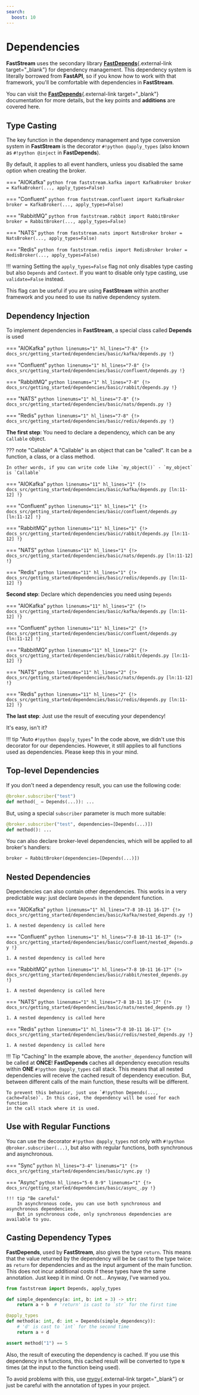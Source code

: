 ```yaml
---
search:
  boost: 10
---
```


# Dependencies

**FastStream** uses the secondary library [**FastDepends**](https://lancetnik.github.io/FastDepends/){.external-link target="_blank"} for dependency management.
This dependency system is literally borrowed from **FastAPI**, so if you know how to work with that framework, you'll be comfortable with dependencies in **FastStream**.

You can visit the [**FastDepends**](https://lancetnik.github.io/FastDepends/){.external-link target="_blank"} documentation for more details, but the key points and **additions** are covered here.

## Type Casting

The key function in the dependency management and type conversion system in **FastStream** is the decorator `#!python @apply_types` (also known as `#!python @inject` in **FastDepends**).

By default, it applies to all event handlers, unless you disabled the same option when creating the broker.

=== "AIOKafka"
    ```python
    from faststream.kafka import KafkaBroker
    broker = KafkaBroker(..., apply_types=False)
    ```

=== "Confluent"
    ```python
    from faststream.confluent import KafkaBroker
    broker = KafkaBroker(..., apply_types=False)
    ```

=== "RabbitMQ"
    ```python
    from faststream.rabbit import RabbitBroker
    broker = RabbitBroker(..., apply_types=False)
    ```

=== "NATS"
    ```python
    from faststream.nats import NatsBroker
    broker = NatsBroker(..., apply_types=False)
    ```

=== "Redis"
    ```python
    from faststream.redis import RedisBroker
    broker = RedisBroker(..., apply_types=False)
    ```

!!! warning
    Setting the `apply_types=False` flag not only disables type casting but also `Depends` and `Context`.
    If you want to disable only type casting, use `validate=False` instead.

This flag can be useful if you are using **FastStream** within another framework and you need to use its native dependency system.

## Dependency Injection

To implement dependencies in **FastStream**, a special class called **Depends** is used

=== "AIOKafka"
    ```python linenums="1" hl_lines="7-8"
    {!> docs_src/getting_started/dependencies/basic/kafka/depends.py !}
    ```

=== "Confluent"
    ```python linenums="1" hl_lines="7-8"
    {!> docs_src/getting_started/dependencies/basic/confluent/depends.py !}
    ```

=== "RabbitMQ"
    ```python linenums="1" hl_lines="7-8"
    {!> docs_src/getting_started/dependencies/basic/rabbit/depends.py !}
    ```

=== "NATS"
    ```python linenums="1" hl_lines="7-8"
    {!> docs_src/getting_started/dependencies/basic/nats/depends.py !}
    ```

=== "Redis"
    ```python linenums="1" hl_lines="7-8"
    {!> docs_src/getting_started/dependencies/basic/redis/depends.py !}
    ```

**The first step**: You need to declare a dependency, which can be any `Callable` object.

??? note "Callable"
    A "Callable" is an object that can be "called". It can be a function, a class, or a class method.

    In other words, if you can write code like `my_object()` - `my_object` is `Callable`

=== "AIOKafka"
    ```python linenums="11" hl_lines="1"
    {!> docs_src/getting_started/dependencies/basic/kafka/depends.py [ln:11-12] !}
    ```

=== "Confluent"
    ```python linenums="11" hl_lines="1"
    {!> docs_src/getting_started/dependencies/basic/confluent/depends.py [ln:11-12] !}
    ```

=== "RabbitMQ"
    ```python linenums="11" hl_lines="1"
    {!> docs_src/getting_started/dependencies/basic/rabbit/depends.py [ln:11-12] !}
    ```

=== "NATS"
    ```python linenums="11" hl_lines="1"
    {!> docs_src/getting_started/dependencies/basic/nats/depends.py [ln:11-12] !}
    ```

=== "Redis"
    ```python linenums="11" hl_lines="1"
    {!> docs_src/getting_started/dependencies/basic/redis/depends.py [ln:11-12] !}
    ```

**Second step**: Declare which dependencies you need using `Depends`

=== "AIOKafka"
    ```python linenums="11" hl_lines="2"
    {!> docs_src/getting_started/dependencies/basic/kafka/depends.py [ln:11-12] !}
    ```

=== "Confluent"
    ```python linenums="11" hl_lines="2"
    {!> docs_src/getting_started/dependencies/basic/confluent/depends.py [ln:11-12] !}
    ```

=== "RabbitMQ"
    ```python linenums="11" hl_lines="2"
    {!> docs_src/getting_started/dependencies/basic/rabbit/depends.py [ln:11-12] !}
    ```

=== "NATS"
    ```python linenums="11" hl_lines="2"
    {!> docs_src/getting_started/dependencies/basic/nats/depends.py [ln:11-12] !}
    ```

=== "Redis"
    ```python linenums="11" hl_lines="2"
    {!> docs_src/getting_started/dependencies/basic/redis/depends.py [ln:11-12] !}
    ```

**The last step**: Just use the result of executing your dependency!

It's easy, isn't it?

!!! tip "Auto `#!python @apply_types`"
    In the code above, we didn't use this decorator for our dependencies. However, it still applies
    to all functions used as dependencies. Please keep this in your mind.

## Top-level Dependencies

If you don't need a dependency result, you can use the following code:

```python
@broker.subscriber("test")
def method(_ = Depends(...)): ...
```

But, using a special `subscriber` parameter is much more suitable:

```python
@broker.subscriber("test", dependencies=[Depends(...)])
def method(): ...
```

You can also declare broker-level dependencies, which will be applied to all broker's handlers:

```python
broker = RabbitBroker(dependencies=[Depends(...)])
```

## Nested Dependencies

Dependencies can also contain other dependencies. This works in a very predictable way: just declare
`Depends` in the dependent function.

=== "AIOKafka"
    ```python linenums="1" hl_lines="7-8 10-11 16-17"
    {!> docs_src/getting_started/dependencies/basic/kafka/nested_depends.py !}
    ```

    1. A nested dependency is called here

=== "Confluent"
    ```python linenums="1" hl_lines="7-8 10-11 16-17"
    {!> docs_src/getting_started/dependencies/basic/confluent/nested_depends.py !}
    ```

    1. A nested dependency is called here

=== "RabbitMQ"
    ```python linenums="1" hl_lines="7-8 10-11 16-17"
    {!> docs_src/getting_started/dependencies/basic/rabbit/nested_depends.py !}
    ```

    1. A nested dependency is called here

=== "NATS"
    ```python linenums="1" hl_lines="7-8 10-11 16-17"
    {!> docs_src/getting_started/dependencies/basic/nats/nested_depends.py !}
    ```

    1. A nested dependency is called here

=== "Redis"
    ```python linenums="1" hl_lines="7-8 10-11 16-17"
    {!> docs_src/getting_started/dependencies/basic/redis/nested_depends.py !}
    ```

    1. A nested dependency is called here

!!! Tip "Caching"
    In the example above, the `another_dependency` function will be called at **ONCE**!
    **FastDepends** caches all dependency execution results within **ONE** `#!python @apply_types` call stack.
    This means that all nested dependencies will receive the cached result of dependency execution.
    But, between different calls of the main function, these results will be different.

    To prevent this behavior, just use `#!python Depends(..., cache=False)`. In this case, the dependency will be used for each function
    in the call stack where it is used.

## Use with Regular Functions

You can use the decorator `#!python @apply_types` not only with `#!python @broker.subscriber(...)`, but also with regular functions, both synchronous and asynchronous.

=== "Sync"
    ```python hl_lines="3-4" linenums="1"
    {!> docs_src/getting_started/dependencies/basic/sync.py !}
    ```

=== "Async"
    ```python hl_lines="5-6 8-9" linenums="1"
    {!> docs_src/getting_started/dependencies/basic/async_.py !}
    ```

    !!! tip "Be careful"
        In asynchronous code, you can use both synchronous and asynchronous dependencies.
        But in synchronous code, only synchronous dependencies are available to you.

## Casting Dependency Types

**FastDepends**, used by **FastStream**, also gives the type `return`. This means that the value returned by the dependency will be
be cast to the type twice: as `return` for dependencies and as the input argument of the main function. This does not incur additional costs if
these types have the same annotation. Just keep it in mind. Or not... Anyway, I've warned you.

```python linenums="1"
from faststream import Depends, apply_types

def simple_dependency(a: int, b: int = 3) -> str:
    return a + b  # 'return' is cast to `str` for the first time

@apply_types
def method(a: int, d: int = Depends(simple_dependency)):
    # 'd' is cast to `int` for the second time
    return a + d

assert method("1") == 5
```

Also, the result of executing the dependency is cached. If you use this dependency in `N` functions,
this cached result will be converted to type `N` times (at the input to the function being used).

To avoid problems with this, use [mypy](https://www.mypy-lang.org){.external-link target="_blank"} or just be careful with the annotation
of types in your project.
